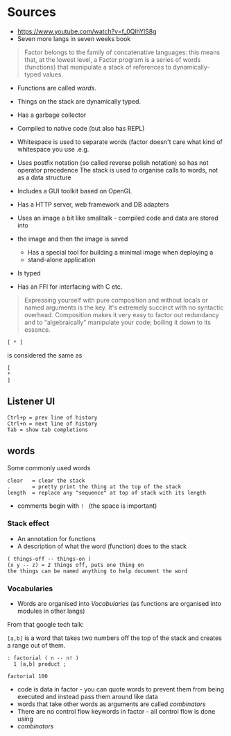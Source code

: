 # Sources

* https://www.youtube.com/watch?v=f_0QlhYlS8g
* Seven more langs in seven weeks book

> Factor belongs to the family of concatenative languages: this means that, at
> the lowest level, a Factor program is a series of words (functions) that
> manipulate a stack of references to dynamically-typed values.

* Functions are called _words_.
* Things on the stack are dynamically typed.
* Has a garbage collector
* Compiled to native code (but also has REPL)
* Whitespace is used to separate words (factor doesn't care what kind of
  whitespace you use .e.g.
* Uses postfix notation (so called reverse polish notation) so has not operator
  precedence
The stack is used to organise calls to words, not as a data structure

* Includes a GUI toolkit based on OpenGL
* Has a HTTP server, web framework and DB adapters
* Uses an image a bit like smalltalk - compiled code and data are stored into
* the image and then the image is saved
    * Has a special tool for building a minimal image when deploying a
    * stand-alone application
* Is typed
* Has an FFI for interfacing with C etc.

> Expressing yourself with pure composition and without locals or named
> arguments is the key. It's extremely succinct with no syntactic overhead.
> Composition makes it very easy to factor out redundancy and to "algebraically"
> manipulate your code; boiling it down to its essence.

```factor
[ * ]
```

is considered the same as

```
[
*
]
```

## Listener UI

```
Ctrl+p = prev line of history
Ctrl+n = next line of history
Tab = show tab completions
```

## words

Some commonly used words

```
clear   = clear the stack
.       = pretty print the thing at the top of the stack
length  = replace any "sequence" at top of stack with its length
```

* comments begin with `! ` (the space is important)

### Stack effect

* An annotation for functions
* A description of what the word (function) does to the stack

```
( things-off -- things-on )
(x y -- z) = 2 things off, puts one thing on
the things can be named anything to help document the word
```

### Vocabularies

* Words are organised into _Vocabularies_ (as functions are organised into
  modules in other langs)

From that google tech talk:

`[a,b]` is a word that takes two numbers off the top of the stack and creates a
range out of them.

```factor
: factorial ( n -- n! )
  1 [a,b] product ;

factorial 100
```

* code is data in factor - you can quote words to prevent them from being
  executed and instead pass them around like data
* words that take other words as arguments are called _combinators_
* There are no control flow keywords in factor - all control flow is done using
* _combinators_
